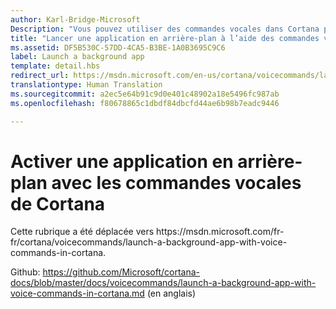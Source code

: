 ```yaml
---
author: Karl-Bridge-Microsoft
Description: "Vous pouvez utiliser des commandes vocales dans Cortana pour accéder aux fonctionnalités système. Vous pouvez également étendre Cortana avec les fonctionnalités d’une application en arrière-plan à l’aide des commandes vocales qui spécifient une action ou une commande à exécuter au sein de l’application."
title: "Lancer une application en arrière-plan à l’aide des commandes vocales de Cortana"
ms.assetid: DF5B530C-57DD-4CA5-B3BE-1A0B3695C9C6
label: Launch a background app
template: detail.hbs
redirect_url: https://msdn.microsoft.com/en-us/cortana/voicecommands/launch-a-background-app-with-voice-commands-in-cortana
translationtype: Human Translation
ms.sourcegitcommit: a2ec5e64b91c9d0e401c48902a18e5496fc987ab
ms.openlocfilehash: f80678865c1dbdf84dbcfd44ae6b98b7eadc9446

---
```


# Activer une application en arrière-plan avec les commandes vocales de Cortana

Cette rubrique a été déplacée vers https&#58;//msdn.microsoft.com/fr-fr/cortana/voicecommands/launch-a-background-app-with-voice-commands-in-cortana.

Github: https://github.com/Microsoft/cortana-docs/blob/master/docs/voicecommands/launch-a-background-app-with-voice-commands-in-cortana.md (en anglais)



<!--HONumber=Aug16_HO3-->


